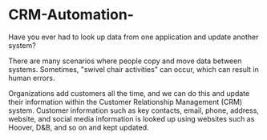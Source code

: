 # CRM-Automation-

Have you ever had to look up data from one application and update another system?

There are many scenarios where people copy and move data between systems. Sometimes, "swivel chair activities" can occur, which can result in human errors.

Organizations add customers all the time, and we can do this and update their information within the Customer Relationship Management (CRM) system. Customer information such as key contacts, email, phone, address, website, and social media information is looked up using websites such as Hoover, D&B, and so on and kept updated.
